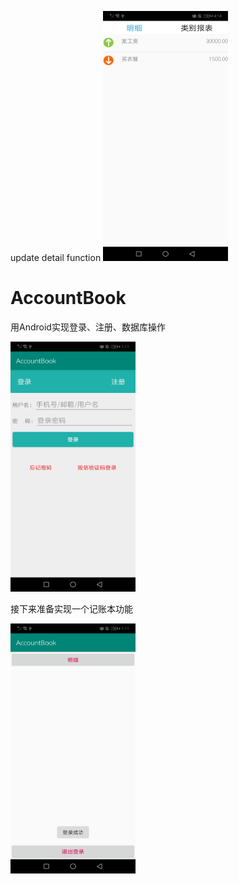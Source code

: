 update detail function
<img src="https://github.com/ogisosetuna/AccountBook/blob/master/IMG/showdetail.jpg" width="200" height="400" alt="detail"/><br/>

# AccountBook
用Android实现登录、注册、数据库操作

<img src="https://github.com/ogisosetuna/AccountBook/blob/master/IMG/login.jpg" width="200" height="400" alt="登录"/><br/>

接下来准备实现一个记账本功能

<img src="https://github.com/ogisosetuna/AccountBook/blob/master/IMG/detail.jpg" width="200" height="400" alt="detail"/><br/>



